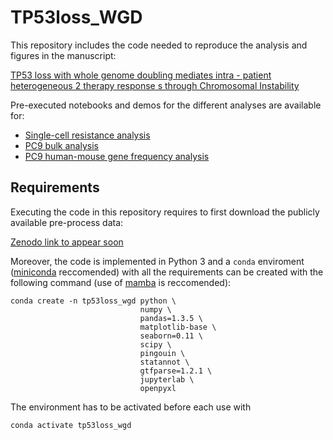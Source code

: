 # TP53loss_WGD

This repository includes the code needed to reproduce the analysis and figures in the manuscript:

[TP53 loss with whole genome doubling mediates intra - patient heterogeneous 2 therapy response s through Chromosomal Instability]()

Pre-executed notebooks and demos for the different analyses are available for:
- [Single-cell resistance analysis](scripts/sc_analysis.ipynb)
- [PC9 bulk analysis](scripts/PC9_analysis.ipynb)
- [PC9 human-mouse gene frequency analysis](scripts/freq_analysis.ipynb)

## Requirements

Executing the code in this repository requires to first download the publicly available pre-process data:

[Zenodo link to appear soon]()

Moreover, the code is implemented in Python 3 and a `conda` enviroment ([miniconda](https://docs.conda.io/projects/miniconda/en/latest/) reccomended) with all the requirements can be created with the following command (use of [mamba](https://mamba.readthedocs.io/en/latest/) is reccomended):

```
conda create -n tp53loss_wgd python \
                             numpy \
                             pandas=1.3.5 \
                             matplotlib-base \
                             seaborn=0.11 \
                             scipy \
                             pingouin \
                             statannot \
                             gtfparse=1.2.1 \
                             jupyterlab \
                             openpyxl
```

The environment has to be activated before each use with
```
conda activate tp53loss_wgd
```
